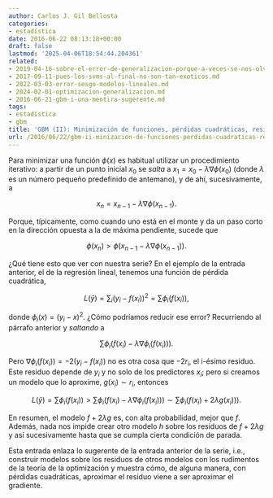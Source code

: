 ```yaml
---
author: Carlos J. Gil Bellosta
categories:
- estadística
date: 2016-06-22 08:13:18+00:00
draft: false
lastmod: '2025-04-06T18:54:44.204361'
related:
- 2019-04-16-sobre-el-error-de-generalizacion-porque-a-veces-se-nos-olvida.md
- 2017-09-11-pues-los-svms-al-final-no-son-tan-exoticos.md
- 2022-03-03-error-sesgo-modelos-lineales.md
- 2024-02-01-optimizacion-generalizacion.md
- 2016-06-21-gbm-i-una-mentira-sugerente.md
tags:
- estadística
- gbm
title: 'GBM (II): Minimización de funciones, pérdidas cuadráticas, residuos y gradientes'
url: /2016/06/22/gbm-ii-minizacion-de-funciones-perdidas-cuadraticas-residuos-y-gradientes/
---
```


Para minimizar una función $\phi(x)$ es habitual utilizar un procedimiento iterativo: a partir de un punto inicial $x_0$ se _salta_ a $x_1 = x_0 - \lambda \nabla \phi(x_0)$ (donde $\lambda$ es un número pequeño predefinido de antemano), y de ahí, sucesivamente, a

$$ x_n = x_{n-1} - \lambda \nabla \phi(x_{n-1}).$$

Porque, típicamente, como cuando uno está en el monte y da un paso corto en la dirección opuesta a la de máxima pendiente, sucede que

$$ \phi(x_n) > \phi(x_{n-1} - \lambda \nabla \phi(x_{n-1})).$$

¿Qué tiene esto que ver con nuestra serie? En el ejemplo de la entrada anterior, el de la regresión lineal, tenemos una función de pérdida cuadrática,

$$ L(\hat{y}) = \sum_i (y_i - f(x_i))^2 = \sum \phi_i(f(x_i)),$$

donde $\phi_i(x) = (y_i - x)^2$. ¿Cómo podríamos reducir ese error? Recurriendo al párrafo anterior y _saltando_ a

$$ \sum \phi_i(f(x_i) - \lambda \nabla \phi_i(f(x_i))).$$

Pero $\nabla \phi_i(f(x_i)) = -2 (y_i - f(x_i))$ no es otra cosa que $-2 r_i$, el i-ésimo residuo. Este residuo depende de $y_i$ y no solo de los predictores $x_i$; pero si creamos un modelo que lo aproxime, $g(x_i) \sim r_i$, entonces

$$ L(\hat{y}) = \sum \phi_i(f(x_i)) > \sum \phi_i(f(x_i) - \lambda \nabla \phi_i(f(x_i))) \sim \sum \phi_i(f(x_i) + 2 \lambda g(x_i))).$$

En resumen, el modelo $f + 2 \lambda g$ es, con alta probabilidad, mejor que $f$. Además, nada nos impide crear otro modelo $h$ sobre los residuos de $f + 2 \lambda g$ y así sucesivamente hasta que se cumpla cierta condición de parada.

Esta entrada enlaza lo sugerente de la entrada anterior de la serie, i.e., construir modelos sobre los residuos de otros modelos con los rudimentos de la teoría de la optimización y muestra cómo, de alguna manera, con pérdidas cuadráticas, aproximar el residuo viene a ser aproximar el gradiente.
